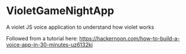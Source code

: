 # VioletGameNightApp
A violet JS voice application to understand how violet works

Followed from a tutorial here: https://hackernoon.com/how-to-build-a-voice-app-in-30-minutes-uz6132kj 
